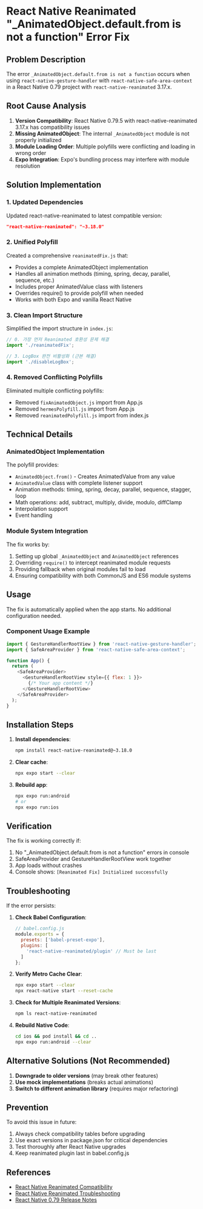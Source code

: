 # React Native Reanimated "_AnimatedObject.default.from is not a function" Error Fix

## Problem Description

The error `_AnimatedObject.default.from is not a function` occurs when using `react-native-gesture-handler` with `react-native-safe-area-context` in a React Native 0.79 project with `react-native-reanimated` 3.17.x.

## Root Cause Analysis

1. **Version Compatibility**: React Native 0.79.5 with react-native-reanimated 3.17.x has compatibility issues
2. **Missing AnimatedObject**: The internal `_AnimatedObject` module is not properly initialized
3. **Module Loading Order**: Multiple polyfills were conflicting and loading in wrong order
4. **Expo Integration**: Expo's bundling process may interfere with module resolution

## Solution Implementation

### 1. Updated Dependencies

Updated react-native-reanimated to latest compatible version:
```json
"react-native-reanimated": "~3.18.0"
```

### 2. Unified Polyfill

Created a comprehensive `reanimatedFix.js` that:
- Provides a complete AnimatedObject implementation
- Handles all animation methods (timing, spring, decay, parallel, sequence, etc.)
- Includes proper AnimatedValue class with listeners
- Overrides require() to provide polyfill when needed
- Works with both Expo and vanilla React Native

### 3. Clean Import Structure

Simplified the import structure in `index.js`:
```javascript
// 0. 가장 먼저 Reanimated 호환성 문제 해결
import './reanimatedFix';

// 3. LogBox 완전 비활성화 (근본 해결)
import './disableLogBox';
```

### 4. Removed Conflicting Polyfills

Eliminated multiple conflicting polyfills:
- Removed `fixAnimatedObject.js` import from App.js
- Removed `hermesPolyfill.js` import from App.js
- Removed `reanimatedPolyfill.js` import from index.js

## Technical Details

### AnimatedObject Implementation

The polyfill provides:
- `AnimatedObject.from()` - Creates AnimatedValue from any value
- `AnimatedValue` class with complete listener support
- Animation methods: timing, spring, decay, parallel, sequence, stagger, loop
- Math operations: add, subtract, multiply, divide, modulo, diffClamp
- Interpolation support
- Event handling

### Module System Integration

The fix works by:
1. Setting up global `_AnimatedObject` and `AnimatedObject` references
2. Overriding `require()` to intercept reanimated module requests
3. Providing fallback when original modules fail to load
4. Ensuring compatibility with both CommonJS and ES6 module systems

## Usage

The fix is automatically applied when the app starts. No additional configuration needed.

### Component Usage Example

```javascript
import { GestureHandlerRootView } from 'react-native-gesture-handler';
import { SafeAreaProvider } from 'react-native-safe-area-context';

function App() {
  return (
    <SafeAreaProvider>
      <GestureHandlerRootView style={{ flex: 1 }}>
        {/* Your app content */}
      </GestureHandlerRootView>
    </SafeAreaProvider>
  );
}
```

## Installation Steps

1. **Install dependencies**:
   ```bash
   npm install react-native-reanimated@~3.18.0
   ```

2. **Clear cache**:
   ```bash
   npx expo start --clear
   ```

3. **Rebuild app**:
   ```bash
   npx expo run:android
   # or
   npx expo run:ios
   ```

## Verification

The fix is working correctly if:
1. No "_AnimatedObject.default.from is not a function" errors in console
2. SafeAreaProvider and GestureHandlerRootView work together
3. App loads without crashes
4. Console shows: `[Reanimated Fix] Initialized successfully`

## Troubleshooting

If the error persists:

1. **Check Babel Configuration**:
   ```javascript
   // babel.config.js
   module.exports = {
     presets: ['babel-preset-expo'],
     plugins: [
       'react-native-reanimated/plugin' // Must be last
     ]
   };
   ```

2. **Verify Metro Cache Clear**:
   ```bash
   npx expo start --clear
   npx react-native start --reset-cache
   ```

3. **Check for Multiple Reanimated Versions**:
   ```bash
   npm ls react-native-reanimated
   ```

4. **Rebuild Native Code**:
   ```bash
   cd ios && pod install && cd ..
   npx expo run:android --clear
   ```

## Alternative Solutions (Not Recommended)

1. **Downgrade to older versions** (may break other features)
2. **Use mock implementations** (breaks actual animations)
3. **Switch to different animation library** (requires major refactoring)

## Prevention

To avoid this issue in future:
1. Always check compatibility tables before upgrading
2. Use exact versions in package.json for critical dependencies
3. Test thoroughly after React Native upgrades
4. Keep reanimated plugin last in babel.config.js

## References

- [React Native Reanimated Compatibility](https://docs.swmansion.com/react-native-reanimated/docs/guides/compatibility/)
- [React Native Reanimated Troubleshooting](https://docs.swmansion.com/react-native-reanimated/docs/guides/troubleshooting/)
- [React Native 0.79 Release Notes](https://reactnative.dev/blog/2025/04/08/react-native-0.79)